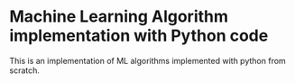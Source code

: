 # Machine Learning Algorithm implementation with Python code

This is an implementation of ML algorithms implemented with python from scratch. 




